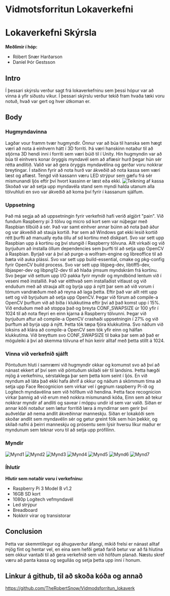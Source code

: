 # Vidmotsforritun Lokaverkefni

# Lokaverkefni Skýrsla
**Meðlimir í hóp:**
- Róbert Snær Harðarson
- Daníel Þór Gestsson

## Intro
Í þessari skýrslu verður sagt frá lokaverkefninu sem þessi hópur var að
vinna á yfir síðustu vikur. Í þessari skýrslu verður tekið fram hvaða
tæki voru notuð, hvað var gert og hver útkoman er.
## Body
### Hugmyndavinna
Lagðar vour framm tvær hugmyndir. Önnur var að búa til hanska sem hægt væri að nota á einhvern hátt í 3D forriti. Þá væri hanskinn notaður til að stjórna 3D hendi inni í forriti sem væri búið til í Unity.
Hin hugmyndin var að búa til einhvers konar öryggis myndavél sem að aflæsir hurð þegar hún sér rétta andlitið.
Valið var að gera öryggis myndavélina og gerðar voru nokkrar breytingar. Í staðinn fyrir að nota hurð var ákveðið að nota kassa sem væri læst og aflæst. Tengd við kassann væru LED strýpur sem gæfu frá sér mismunandi ljós eftir því hvort kassinn er læst eða ekki.
![Teikning af kassa](https://scontent-arn2-1.xx.fbcdn.net/v/t1.15752-9/s2048x2048/54257718_333606560602634_3607425735800651776_n.jpg?_nc_cat=106&_nc_ht=scontent-arn2-1.xx&oh=d225bc2da082f52b82c3329553cb5d2f&oe=5D31A164)
Skoðað var að setja upp myndavéla stand sem myndi halda utanum alla tölvuhluti en svo var ákveðið að koma því fyrir í kassanum sjálfum.
### Uppsetning
Það má segja að að uppsetningin fyrir verkefnið hafi verið algjört "pain". Við fundum Raspberry pi 3 tölvu og micro sd kort sem var núþegar með Raspbian tilbúið á sér. Það var samt einhver annar búinn að nota það áður og var ákveðið að stauja kortið. Þar sem að Windows gat ekki lesið kortið rétt þurfti að manually eyða öllu af sd kortinu með diskpart. Svo var sett upp Raspbian upp á kortinu og því stungið í Raspberry tölvuna. Allt virkaði og við byrjuðum að installa öllum dependencies sem þurfti til að setja upp OpenCV á Raspbian. Byrjað var á því að purge-a wolfram-engine og libreoffice til að bæta við auka plássi. Svo var sett upp build-essential, cmake og pkg-config fyrir OpenCV build process. Svo var sett upp libjpeg-dev, libtiff5-dev, libjasper-dev og libpng12-dev til að hlaða ýmsum myndskrám frá kortinu. Svo þegar við settum upp I/O pakka fyrir myndir og myndbönd lentum við í veseni með installið. Það var eitthvað sem installaðist vitlaust og við enduðum með að strauja allt og byrja upp á nýtt þar sem að við vorum í tómum vandræðum með að reyna að laga þetta. Eftir það var allt rétt upp sett og við byrjuðum að setja upp OpenCV. Þegar við fórum að compile-a OpenCV þurftum við að bíða í klukkutíma eftir því að það komst upp í 15%. Við enduðum með að stoppa það og breyta CONF_SWAPSIZE úr 100 yfir í 1024 til að nota fleyri en einn kjarna á Raspberry tölvunni. Þegar við byrjuðum aftur að compile-a OpenCV crashaði uppsetningin í 27% og við þurftum að byrja upp á nýtt. Þetta tók tæpa fjóra klukkutíma. Svo náðum við loksins að klára að compile-a OpenCV sem tók yfir einn og hálfan klukkutíma. Við breyttum svo CONF_SWAPSIZE til baka þar sem að það er möguleiki á því að skemma tölvuna ef hún keirir alltaf með þetta stillt á 1024.
### Vinna við verkefnið sjálft
Pöntuðum hluti í samræmi við hugmyndir okkar og komumst svo að því að nánast ekkert af því sem við pöntuðum skilaði sér til landsins. Þetta hægði mjög á verkefninu, sérstaklega þar sem þetta kom seint í ljós. En við reyndum að láta það ekki hafa áhrif á okkur og náðum á skömmum tíma að setja upp Face Recognicion sem virkar vel í gegnum raspberry Pi-ið og Logitech myndavélina sem við höfðum við hendina. Þetta face recognicion virkar þannig að við erum með nokkra mismunandi kóða, Einn sem að tekur nokkrar myndir af andliti og savear í möppu undir id sem var valið. Síðan er annar kóði notaður sem lætur forritið læra á myndirnar sem gerir því auðveldar að nema andlit ákveðinnar manneskju. Síðan er lokakóði sem skoðar andlit sem myndavélin sér og getur greint fólk sem hún þekkir, og skilað nafni á þeirri manneskju og prósentu sem lýsir hversu líkur maður er myndunum sem teknar voru til að setja upp prófílinn.
### Myndir
![Mynd1](https://i.imgur.com/8i6PMnF.jpg)
![Mynd2](https://i.imgur.com/OC7Hufa.jpg)
![Mynd3](https://i.imgur.com/0xGngMu.jpg)
![Mynd4](https://i.imgur.com/bAJgfCE.jpg)
![Mynd5](https://i.imgur.com/tXY3ZRw.jpg)
![Mynd6](https://i.imgur.com/quokVZV.jpg)
![Mynd7](https://i.imgur.com/b8pmjx8.jpg)
### Íhlutir
**Hlutir sem notaðir voru í verkefninu:**
* Raspberry Pi 3 Model B v1.2
* 16GB SD kort
* 1080p Logitech vefmyndavél
* Led strýpur
* Breadboard
* Nokkrir vírar og transistorar
## Conclusion
Þetta var skemmtilegur og áhugaverður áfangi, mikið frelsi er nánast alltaf mjög fínt og hentar vel, en eina sem hefði getað farið betur var að fá hlutina sem okkur vantaði til að gera verkefnið sem við höfðum planað.
Næstu skref væru að panta kassa og segullás og setja þetta upp inni í honum.

## Linkur á github, til að skoða kóða og annað
https://github.com/TheRobertSnow/Vidmodsforritun_lokaverk
